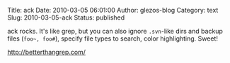 Title: ack
Date: 2010-03-05 06:01:00
Author: glezos-blog
Category: text
Slug: 2010-03-05-ack
Status: published

ack rocks. It's like grep, but you can also ignore `.svn`-like dirs  and backup files (`foo~, foo#`), specify file types to search, color highlighting. Sweet!

http://betterthangrep.com/
